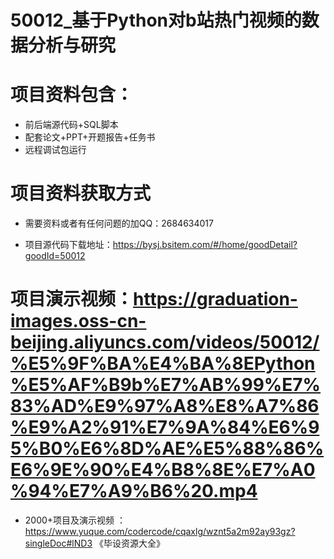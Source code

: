  #  50012_基于Python对b站热门视频的数据分析与研究
 
 #  项目资料包含：
 *  前后端源代码+SQL脚本
 *  配套论文+PPT+开题报告+任务书
 *  远程调试包运行

 #  项目资料获取方式
 *  需要资料或者有任何问题的加QQ：2684634017

 *  项目源代码下载地址：https://bysj.bsitem.com/#/home/goodDetail?goodId=50012
   
 #  项目演示视频：https://graduation-images.oss-cn-beijing.aliyuncs.com/videos/50012/%E5%9F%BA%E4%BA%8EPython%E5%AF%B9b%E7%AB%99%E7%83%AD%E9%97%A8%E8%A7%86%E9%A2%91%E7%9A%84%E6%95%B0%E6%8D%AE%E5%88%86%E6%9E%90%E4%B8%8E%E7%A0%94%E7%A9%B6%20.mp4
          
 *  2000+项目及演示视频 ：https://www.yuque.com/codercode/cqaxlg/wznt5a2m92ay93gz?singleDoc#lND3 《毕设资源大全》
   
